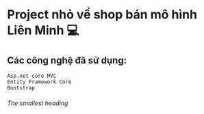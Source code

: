 # Project nhỏ về shop bán mô hình Liên Minh 💻 
## Các công nghệ đã sử dụng:
```
Asp.net core MVC
Entity Framework Core
Bootstrap
```
###### The smallest heading
